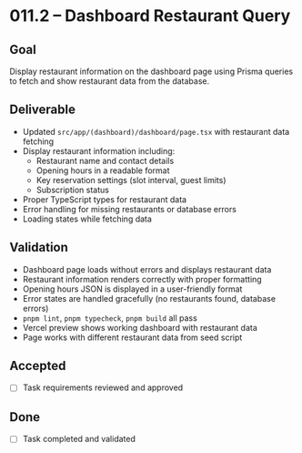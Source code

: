 # 011.2 – Dashboard Restaurant Query

## Goal

Display restaurant information on the dashboard page using Prisma queries to fetch and show restaurant data from the database.

## Deliverable

- Updated `src/app/(dashboard)/dashboard/page.tsx` with restaurant data fetching
- Display restaurant information including:
  - Restaurant name and contact details
  - Opening hours in a readable format
  - Key reservation settings (slot interval, guest limits)
  - Subscription status
- Proper TypeScript types for restaurant data
- Error handling for missing restaurants or database errors
- Loading states while fetching data

## Validation

- Dashboard page loads without errors and displays restaurant data
- Restaurant information renders correctly with proper formatting
- Opening hours JSON is displayed in a user-friendly format
- Error states are handled gracefully (no restaurants found, database errors)
- `pnpm lint`, `pnpm typecheck`, `pnpm build` all pass
- Vercel preview shows working dashboard with restaurant data
- Page works with different restaurant data from seed script

## Accepted

- [ ] Task requirements reviewed and approved

## Done

- [ ] Task completed and validated
